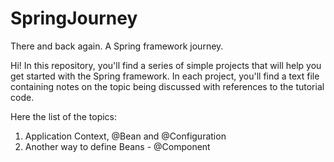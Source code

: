 # SpringJourney
There and back again. A Spring framework journey.

Hi! In this repository, you'll find a series of simple projects that will help you get started with the Spring framework. 
In each project, you'll find a text file containing notes on the topic being discussed with references to the tutorial code.

Here the list of the topics:

1) Application Context, @Bean and @Configuration
2) Another way to define Beans - @Component
